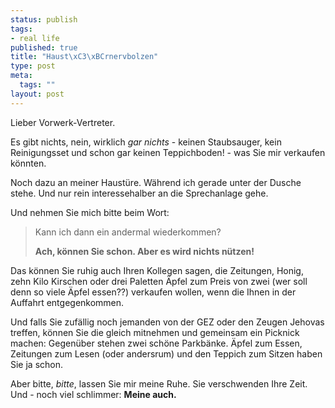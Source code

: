 ```yaml
--- 
status: publish
tags: 
- real life
published: true
title: "Haust\xC3\xBCrnervbolzen"
type: post
meta: 
  tags: ""
layout: post
---
```

Lieber Vorwerk-Vertreter.

Es gibt nichts, nein, wirklich <em>gar nichts</em> - keinen Staubsauger, kein Reinigungsset und schon gar keinen Teppichboden! - was Sie mir verkaufen könnten.

Noch dazu an meiner Haustüre. Während ich gerade unter der Dusche stehe. Und nur rein interessehalber an die Sprechanlage gehe.

Und nehmen Sie mich bitte beim Wort:

<blockquote>
Kann ich dann ein andermal wiederkommen?

<strong>Ach, können Sie schon. Aber es wird nichts nützen!</strong>
</blockquote>

Das können Sie ruhig auch Ihren Kollegen sagen, die Zeitungen, Honig, zehn Kilo Kirschen oder drei Paletten Äpfel zum Preis von zwei (wer soll denn so viele Äpfel essen??) verkaufen wollen, wenn die Ihnen in der Auffahrt entgegenkommen.

Und falls Sie zufällig noch jemanden von der GEZ oder den Zeugen Jehovas treffen, können Sie die gleich mitnehmen und gemeinsam ein Picknick machen: Gegenüber stehen zwei schöne Parkbänke. Äpfel zum Essen, Zeitungen zum Lesen (oder andersrum) und den Teppich zum Sitzen haben Sie ja schon.

Aber bitte, <em>bitte</em>, lassen Sie mir meine Ruhe. Sie verschwenden Ihre Zeit. Und - noch viel schlimmer: <strong>Meine auch.</strong>
